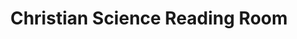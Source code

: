 ---
title: "Christian Science Reading Room"
url: /mountain-view/christian-science-reading-room/
shop: books
---